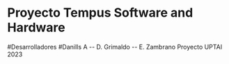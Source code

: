 # Proyecto Tempus Software and Hardware
#Desarrolladores 
#DanilIs A -- D. Grimaldo -- E. Zambrano
Proyecto UPTAI 2023

